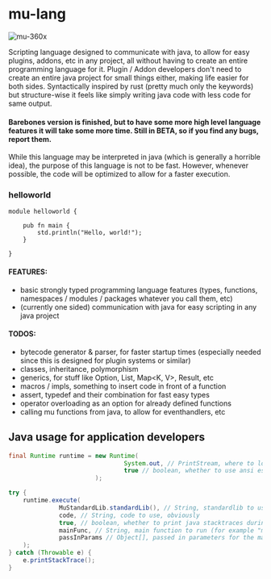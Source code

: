 # mu-lang
![mu-360x](https://user-images.githubusercontent.com/78901876/189482981-64636d3e-5f8e-47ec-80e3-7b500384d576.png)

Scripting language designed to communicate with java, to allow for easy plugins, addons, etc in any project, all without having to create an entire programming language for it. Plugin / Addon developers don't need to create an entire java project for small things either, making life easier for both sides. Syntactically inspired by rust (pretty much only the keywords) but structure-wise it feels like simply writing java code with less code for same output.

#### Barebones version is finished, but to have some more high level language features it will take some more time. Still in BETA, so if you find any bugs, report them.

While this language may be interpreted in java (which is generally a horrible idea), the purpose of this language is not to be fast. However, whenever possible, the code will be optimized to allow for a faster execution.

### helloworld
```
module helloworld {
    
    pub fn main {
        std.println("Hello, world!");
    }

}
```

#### FEATURES:

- basic strongly typed programming language features (types, functions, namespaces / modules / packages whatever you call them, etc)
- (currently one sided) communication with java for easy scripting in any java project

#### TODOS:
- bytecode generator & parser, for faster startup times (especially needed since this is designed for plugin systems or similar)
- classes, inheritance, polymorphism
- generics, for stuff like Option<T>, List<T>, Map<K, V>, Result<T>, etc
- macros / impls, something to insert code in front of a function
- assert, typedef and their combination for fast easy types
- operator overloading as an option for already defined functions
- calling mu functions from java, to allow for eventhandlers, etc

## Java usage for application developers
```java
final Runtime runtime = new Runtime(
                                System.out, // PrintStream, where to log errors, warnings, etc
                                true // boolean, whether to use ansi escape codes for color (will only be useful if the output stream is a terminal environment)
                        );

try {
    runtime.execute(
              MuStandardLib.standardLib(), // String, standardlib to use for the mu script
              code, // String, code to use, obviously
              true, // boolean, whether to print java stacktraces during runtime, useful for debugging
              mainFunc, // String, main function to run (for example "module.othermodule.main")
              passInParams // Object[], passed in parameters for the main function (can only be primitive types)
    );
} catch (Throwable e) {
    e.printStackTrace();
}
```

